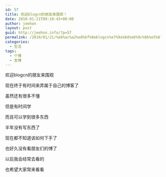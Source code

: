 ```yaml
---
id: 57
title: 欢迎blogcn的朋友来围观！
date: 2010-01-21T09:10:43+00:00
author: jeehon
layout: post
guid: http://jeehon.info/?p=57
permalink: /2010/01/21/%e6%ac%a2%e8%bf%8eblogcn%e7%9a%84%e6%9c%8b%e5%8f%8b%e6%9d%a5%e5%9b%b4%e8%a7%82%ef%bc%81/
categories:
  - 生活
tags:
  - 个博
  - 友博
---
```

欢迎blogcn的朋友来围观
  
现在终于有时间来弄属于自己的博客了
  
虽然还有很多不懂
  
但是有时间学
  
而且可以学到很多东西
  
半年没有写东西了
  
现在都不知道该如何下手了
  
也好久没有看朋友们的博了
  
以后我会经常去看的
  
也希望大家常来看看